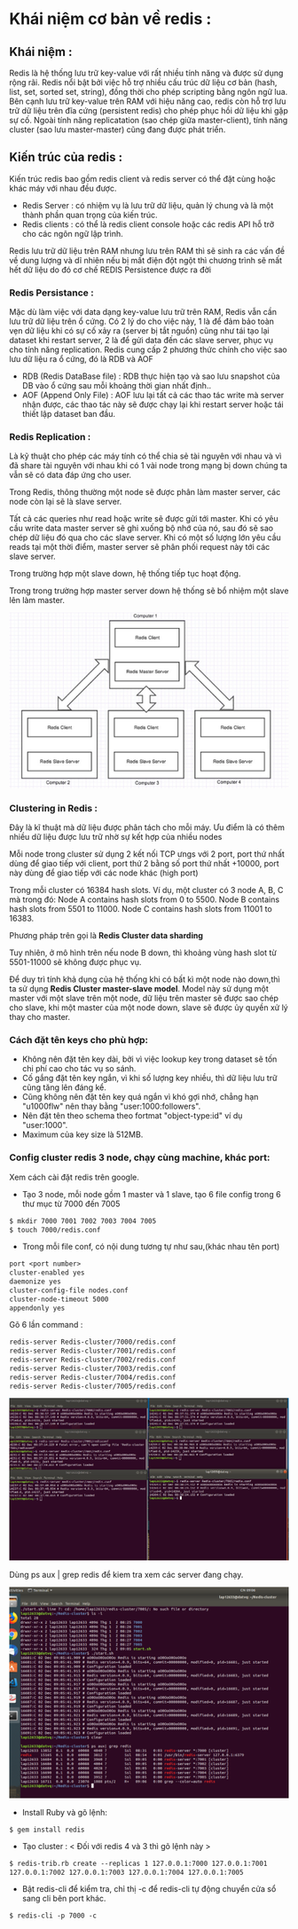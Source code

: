 # Khái niệm cơ bản về redis :

## Khái niệm :
Redis là hệ thống lưu trữ key-value với rất nhiều tính năng và được sử dụng rộng rãi. Redis nổi bật bởi việc hỗ trợ nhiều cấu trúc dữ liệu cơ bản (hash, list, set, sorted set, string), đồng thời cho phép scripting bằng ngôn ngữ lua. Bên cạnh lưu trữ key-value trên RAM với hiệu năng cao, redis còn hỗ trợ lưu trữ dữ liệu trên đĩa cứng (persistent redis) cho phép phục hồi dữ liệu khi gặp sự cố. Ngoài tính năng replicatation (sao chép giữa master-client), tính năng cluster (sao lưu master-master) cũng đang được phát triển.

## Kiến trúc của redis :

Kiến trúc redis bao gồm redis client và redis server có thể đặt cùng hoặc khác máy với nhau đều được.

- Redis Server : có nhiệm vụ là lưu trữ dữ liệu, quản lý chung và là một thành phần quan trọng của kiến trúc.
- Redis clients : có thể là redis client console hoặc các redis API hỗ trỡ cho các ngôn ngữ lập trình.

Redis lưu trữ dữ liệu trên RAM nhưng lưu trên RAM thì sẽ sinh ra các vấn đề về dung lượng và dĩ nhiên nếu bị mất điện đột ngột thì chương trình sẽ mất hết dữ liệu do đó cơ chế REDIS Persistence được ra đời

### Redis Persistance :

Mặc dù làm việc với data dạng key-value lưu trữ trên RAM, Redis vẫn cần lưu trữ dữ liệu trên ổ cứng. Có 2 lý do cho việc này, 1 là để đảm bảo toàn vẹn dữ liệu khi có sự cố xảy ra (server bị tắt nguồn) cũng như tái tạo lại dataset khi restart server, 2 là để gửi data đến các slave server, phục vụ cho tính năng replication. Redis cung cấp 2 phương thức chính cho việc sao lưu dữ liệu ra ổ cứng, đó là RDB và AOF

- RDB (Redis DataBase file) :  RDB thực hiện tạo và sao lưu snapshot của DB vào ổ cứng sau mỗi khoảng thời gian nhất định..
- AOF (Append Only File) : AOF lưu lại tất cả các thao tác write mà server nhận được, các thao tác này sẽ được chạy lại khi restart server hoặc tái thiết lập dataset ban đầu.

### Redis Replication :

Là kỹ thuật cho phép các máy tính có thể chia sẻ tài nguyên với nhau và vì đã share tài nguyên với nhau khi có 1 vài node trong mạng bị down chúng ta vẫn sẽ có data đáp ứng cho user.

Trong Redis, thông thường một node sẽ được phân làm master server, các node còn lại sẽ là slave server.  

Tất cả các queries như read hoặc write sẽ được gửi tới master. Khi có yêu cầu write data master server sẽ ghi xuống bộ nhớ của nó, sau đó sẽ sao chép dữ liệu đó qua cho các slave server. Khi có một số lượng lớn yêu cầu reads tại một thời điểm, master server sẽ phân phối request này tới các slave server.

Trong trường hợp một slave down, hệ thống tiếp tục hoạt động.

Trong trong trường hợp master server down hệ thống sẽ bổ nhiệm một slave lên làm master. 

![Redis-Replica](../Image/redis-replica.png)

### Clustering in Redis :

Đây là kĩ thuật mà dữ liệu được phân tách cho mỗi máy. Ưu điểm là có thêm nhiều dữ liệu được lưu trữ nhờ sự kết hợp của nhiều nodes

Mỗi node trong cluster sử dụng 2 kết nối TCP ưngs với 2 port, port thứ nhất dùng để giao tiếp với client, port thứ 2 bằng số port thứ nhất +10000, port này dùng để giao tiếp với các node khác (high port)

Trong mỗi cluster có 16384 hash slots.
Ví dụ, một cluster có 3 node A, B, C mà trong đó:
Node A contains hash slots from 0 to 5500.
Node B contains hash slots from 5501 to 11000.
Node C contains hash slots from 11001 to 16383.

Phương pháp trên gọi là <b> Redis Cluster data sharding</b>

Tuy nhiên, ở mô hình trên nếu node B down, thì khoảng vùng hash slot từ 5501-11000 sẽ không được phục vụ.

Để duy trì tính khả dụng của hệ thống khi có bất kì một node nào down,thì ta sử dụng <b>Redis Cluster master-slave model</b>. Model này sử dụng một master với một slave trên một node, dữ liệu trên master sẽ được sao chép cho slave, khi một master của một node down, slave sẽ được ủy quyền xử lý thay cho master. 

### Cách đặt tên keys cho phù hợp:
- Không nên đặt tên key dài, bởi vì việc lookup key trong dataset sẽ tốn chi phí cao cho tác vụ so sánh.
- Cố gắng đặt tên key ngắn, vì khi số lượng key nhiều, thì dữ liệu lưu trữ cũng tăng lên đáng kể.
- Cũng không nên đặt tên key quá ngắn vì khó gợi nhớ, chẳng hạn "u1000flw" nên thay bằng  "user:1000:followers".
- Nên đặt tên theo schema theo fortmat "object-type:id" ví dụ "user:1000".
- Maximum của key size là 512MB.

### Config cluster redis 3 node, chạy cùng machine, khác port:
Xem cách cài đặt redis trên google.

- Tạo 3 node, mỗi node gồm 1 master và 1 slave, tạo 6 file config trong 6 thư mục từ 7000 đến 7005

```
$ mkdir 7000 7001 7002 7003 7004 7005
$ touch 7000/redis.conf  
```
- Trong mỗi file conf, có nội dung tương tự như sau,(khác nhau tên port)

```
port <port number>
cluster-enabled yes
daemonize yes
cluster-config-file nodes.conf
cluster-node-timeout 5000
appendonly yes
```
 Gõ 6 lần command :
```
redis-server Redis-cluster/7000/redis.conf
redis-server Redis-cluster/7001/redis.conf
redis-server Redis-cluster/7002/redis.conf
redis-server Redis-cluster/7003/redis.conf
redis-server Redis-cluster/7004/redis.conf
redis-server Redis-cluster/7005/redis.conf
```

![Redis-Cluster](../Image/redis-cluster.png)


Dùng ps aux | grep redis để kiem tra xem các server đang chạy.

![Server-redis](../Image/server-redis.png)



- Install Ruby và gõ lệnh:

```
$ gem install redis
```
- Tạo cluster :
< Đối với redis 4 và 3 thì gõ lệnh này >

```
$ redis-trib.rb create --replicas 1 127.0.0.1:7000 127.0.0.1:7001 127.0.0.1:7002 127.0.0.1:7003 127.0.0.1:7004 127.0.0.1:7005
```

- Bật redis-cli để kiểm tra, chỉ thị -c để redis-cli tự động chuyển cửa sổ sang cli bên port khác.

```
$ redis-cli -p 7000 -c
```